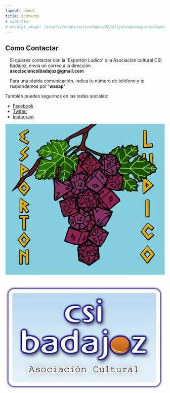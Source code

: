 ```yaml
---
layout: about
title: Contacto
# subtitle: 
# excerpt_image: /assets/images/actividades/2024/ijornadasesportonludico/cartel.jpg
---
```


Como Contactar
---

<p style="margin-left: 1em;">
Si quieres contactar con la 'Esportón Lúdico' o la Asociación cultural CSI Badajoz, envía un correo a la dirección <b>asociacioncsibadajoz@gmail.com</b>
</p>
<p style="margin-left: 1em;">
Para una rápida comunicación, indica tu número de teléfono y te respondemos por <b>'wasap'</b>
</p>

También puedes seguirnos en las redes sociales:
* [Facebook](https://www.facebook.com/profile.php?id=61555864899995&sfnsn=scwspwa)
* [Twitter](https://twitter.com/EsportonLudico?t=j6UFkAL3VY5N2nVukPNuMw&s=09)
* [Instagram](https://www.instagram.com/ludicoesporton?utm_source=qr&igsh=ZnpjenNtMnR0NzQx)

![Esportón Lúdico](/assets/images/todas/logo_EsportonLudico_menor.jpg)

![CSI Badajoz](/assets/images/todas/logo_csibadajoz.jpg)
